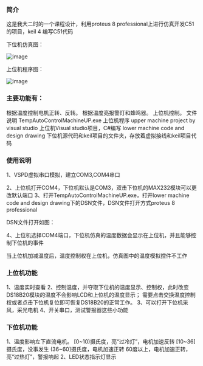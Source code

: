 ### 简介
  这是我大二时的一个课程设计，利用proteus 8 professional上进行仿真开发C51的项目，keil 4 编写C51代码
  
  下位机仿真图：
  
   ![image](https://github.com/Mrwuying/TempControl-and-MotorControl-Based-on-C51/blob/master/%E4%B8%8B%E4%BD%8D%E6%9C%BAPCB%E4%BB%BF%E7%9C%9F.png)
   
   上位机程序图：
   
   ![image](https://github.com/Mrwuying/TempControl-and-MotorControl-Based-on-C51/blob/master/%E4%B8%8A%E4%BD%8D%E6%9C%BA%E7%A8%8B%E5%BA%8F%E9%A2%84%E8%A7%88.png)
   

### 主要功能有：
根据温度控制电机正转、反转。
根据温度亮报警灯和蜂鸣器。
上位机控制。
文件说明
TempAutoControlMachineUP.exe 上位机程序
upper machine project by visual studio 上位机Visual studio项目，C#编写
lower machine code and design drawing 下位机源代码和keil项目的文件夹，存放着虚拟接线和keil项目代码

### 使用说明
1、VSPD虚拟串口模拟，建立COM3,COM4串口

2、上位机打开COM4，下位机默认是COM3，双击下位机的MAX232模块可以更改默认端口
3、打开TempAutoControlMachineUP.exe，打开lower machine code and design drawing下的DSN文件，DSN文件打开方式proteus 8 professional

DSN文件打开如图：

4、上位机选择COM4端口，下位机仿真的温度数据会显示在上位机，并且能够控制下位机的事件

当上位机加减温度后，温度控制权在上位机，仿真图中的温度模拟控件不工作

### 上位机功能
1、温度实时查看
2、控制温度，并夺取下位机的温度显示、控制权，此时改变DS18B20模块的温度不会影响LCD和上位机的温度显示； 需要点击交换温度控制权或者点击下位机复位即可恢复DS18B20的正常工作。
3、可以打开下位机采风，采光电机
4、开关串口，测试警报器这些小功能

### 下位机功能
1、温度影响左下直流电机。
[0~10)摄氏度，亮“过冷灯”，电机加速反转
[10~36]摄氏度，没事发生
(36~60]摄氏度，电机加速正转
60度以上，电机加速正转，亮“过热灯”，警报响起
2、LED状态指示灯显示
